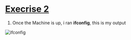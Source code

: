 ﻿    
    
# <u>Execrise 2</u>

1. Once the Machine is up, i ran **ifconfig**, this is my output

![ifconfig](altSchoolCloud-exercises/execrise1/images/Pictures11.png)
